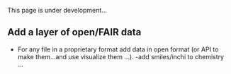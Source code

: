 This page is under development...

## Add a layer of open/FAIR data 
- For any file in a proprietary format add data in open format (or API to make them...and use visualize them ...).
-add smiles/inchi to chemistry ...
